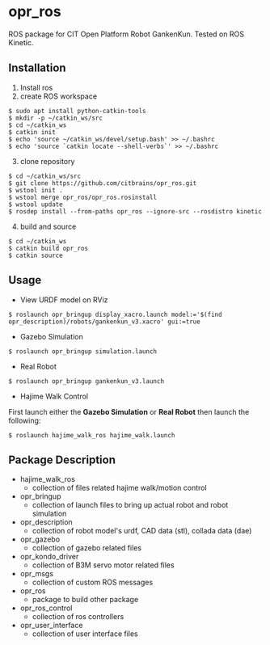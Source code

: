 # opr_ros
ROS package for CIT Open Platform Robot GankenKun. Tested on ROS Kinetic.

## Installation
1. Install ros
2. create ROS workspace
```
$ sudo apt install python-catkin-tools
$ mkdir -p ~/catkin_ws/src
$ cd ~/catkin_ws
$ catkin init
$ echo 'source ~/catkin_ws/devel/setup.bash' >> ~/.bashrc
$ echo 'source `catkin locate --shell-verbs`' >> ~/.bashrc
```
3. clone repository
```
$ cd ~/catkin_ws/src
$ git clone https://github.com/citbrains/opr_ros.git
$ wstool init .
$ wstool merge opr_ros/opr_ros.rosinstall
$ wstool update
$ rosdep install --from-paths opr_ros --ignore-src --rosdistro kinetic
```
4. build and source
```
$ cd ~/catkin_ws
$ catkin build opr_ros
$ catkin source
```

## Usage
* View URDF model on RViz
```
$ roslaunch opr_bringup display_xacro.launch model:='$(find opr_description)/robots/gankenkun_v3.xacro' gui:=true
```
* Gazebo Simulation
```
$ roslaunch opr_bringup simulation.launch
```
* Real Robot
```
$ roslaunch opr_bringup gankenkun_v3.launch
```
* Hajime Walk Control

First launch either the **Gazebo Simulation** or **Real Robot** then launch the following:
```
$ roslaunch hajime_walk_ros hajime_walk.launch
```

## Package Description
* hajime_walk_ros
  * collection of files related hajime walk/motion control 
* opr_bringup
  * collection of launch files to bring up actual robot and robot simulation
* opr_description
  * collection of robot model's urdf, CAD data (stl), collada data (dae)
* opr_gazebo
  * collection of gazebo related files
* opr_kondo_driver
  * collection of B3M servo motor related files
* opr_msgs
  * collection of custom ROS messages
* opr_ros
  * package to build other package
* opr_ros_control
  * collection of ros controllers
* opr_user_interface
  * collection of user interface files
